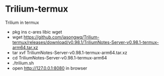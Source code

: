 # Trilium-termux
Trilium in termux

- pkg ins c-ares libic wget
- wget https://github.com/jasongwq/Trilium-termux/releases/download/v0.98.1/TriliumNotes-Server-v0.98.1-termux-arm64.tar.xz
- tar xvf TriliumNotes-Server-v0.98.1-termux-arm64.tar.xz
- cd TriliumNotes-Server-v0.98.1-termux-arm64
- ./trilium.sh
- open http://127.0.0.1:8080 in browser
